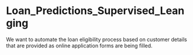 # Loan_Predictions_Supervised_Leanging
We want to automate the loan eligibility process based on customer details that are provided as online application forms are being filled. 
